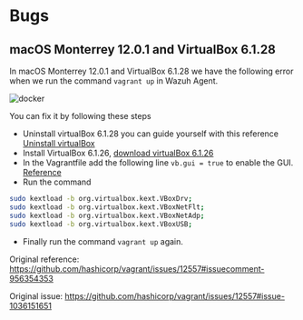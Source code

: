 # Bugs

## macOS Monterrey 12.0.1 and VirtualBox 6.1.28

In macOS Monterrey 12.0.1 and VirtualBox 6.1.28 we have the following error when we run the command `vagrant up` in Wazuh Agent.

![docker](/public/assets/error-1-macOS.png)

You can fix it by following these steps

- Uninstall virtualBox 6.1.28 you can guide yourself with this reference [Uninstall virtualBox](https://nektony.com/how-to/uninstall-virtualbox-on-mac)
- Install VirtualBox 6.1.26, [download virtualBox 6.1.26](https://www.virtualbox.org/wiki/Download_Old_Builds_6_1)
- In the Vagrantfile add the following line `vb.gui = true` to enable the GUI. [Reference](https://www.vagrantup.com/docs/providers/virtualbox/configuration#gui-vs-headless)
- Run the command

```sh
sudo kextload -b org.virtualbox.kext.VBoxDrv;
sudo kextload -b org.virtualbox.kext.VBoxNetFlt;
sudo kextload -b org.virtualbox.kext.VBoxNetAdp;
sudo kextload -b org.virtualbox.kext.VBoxUSB;
```

- Finally run the command `vagrant up` again.

Original reference: <https://github.com/hashicorp/vagrant/issues/12557#issuecomment-956354353>

Original issue: <https://github.com/hashicorp/vagrant/issues/12557#issue-1036151651>
